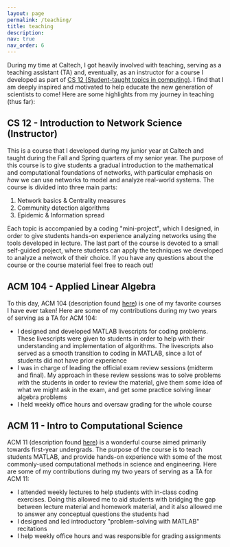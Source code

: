 ```yaml
---
layout: page
permalink: /teaching/
title: teaching
description: 
nav: true
nav_order: 6
---
```


During my time at Caltech, I got heavily involved with teaching, serving as a teaching assistant (TA) and, eventually, as an instructor for a course I developed as part of <a href="https://www.cms.caltech.edu/academics/courses/cs-12">CS 12 (Student-taught topics in computing)</a>. I find that I am deeply inspired and motivated to help educate the new generation of scientists to come! Here are some highlights from my journey in teaching (thus far):

## **CS 12 - Introduction to Network Science** (Instructor)
This is a course that I developed during my junior year at Caltech and taught during the Fall and Spring quarters of my senior year. The purpose of this course is to give students a gradual introduction to the mathematical and computational foundations of networks, with particular emphasis on *how* we can use networks to model and analyze real-world systems. The course is divided into three main parts:

1. Network basics & Centrality measures
2. Community detection algorithms
3. Epidemic & Information spread

Each topic is accompanied by a coding "mini-project", which I designed, in order to give students hands-on experience analyzing networks using the tools developed in lecture. The last part of the course is devoted to a small self-guided project, where students can apply the techniques we developed to analyze a network of their choice. If you have any questions about the course or the course material feel free to reach out!

## **ACM 104 - Applied Linear Algebra**
To this day, ACM 104 (description found <a href="https://www.cms.caltech.edu/academics/courses/acmids-104">here</a>) is one of my favorite courses I have ever taken! Here are some of my contributions during my two years of serving as a TA for ACM 104:

* I designed and developed MATLAB livescripts for coding problems. These livescripts were given to students in order to help with their understanding and implementation of algorithms. The livescripts also served as a smooth transition to coding in MATLAB, since a lot of students did not have prior experience
* I was in charge of leading the official exam review sessions (midterm and final). My approach in these review sessions was to solve problems *with* the students in order to review the material, give them some idea of what we might ask in the exam, and get some practice solving linear algebra problems
* I held weekly office hours and oversaw grading for the whole course

## **ACM 11 - Intro to Computational Science**
ACM 11 (description found <a href="https://www.cms.caltech.edu/academics/courses/acm-11">here</a>) is a wonderful course aimed primarily towards first-year undergrads. The purpose of the course is to teach students MATLAB, and provide hands-on experience with some of the most commonly-used computational methods in science and engineering. Here are some of my contributions during my two years of serving as a TA for ACM 11:

* I attended weekly lectures to help students with in-class coding exercises. Doing this allowed me to aid students with bridging the gap between lecture material and homework material, and it also allowed me to answer any conceptual questions the students had
* I designed and led introductory "problem-solving with MATLAB" recitations
* I help weekly office hours and was responsible for grading assignments

